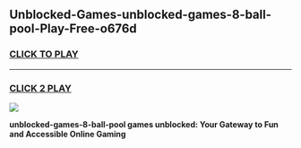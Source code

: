 
## Unblocked-Games-unblocked-games-8-ball-pool-Play-Free-o676d
<h3>
<a href="https://premium76.site?title=unblocked-games-8-ball-pool&ref=22A">CLICK TO PLAY</a></h3>
<hr>

<h3>
<a href="https://premium76.site?title=unblocked-games-8-ball-pool&ref=22A">CLICK 2 PLAY</a>
  
</h3>

<a href="https://premium76.site?title=unblocked-games-8-ball-pool&ref=22A"><img src="https://clearcache.store/games.png"></a>


**unblocked-games-8-ball-pool games unblocked: Your Gateway to Fun and Accessible Online Gaming**
